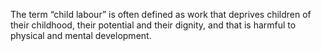 The term “child labour” is often defined as work that deprives children of their childhood, their potential and their dignity, and that is harmful to physical and mental development.

